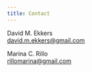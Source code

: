 ```yaml
---
title: Contact
---
```


David M. Ekkers  
<david.m.ekkers@gmail.com>  

Marina C. Rillo  
<rillomarina@gmail.com>
